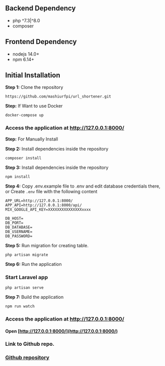 ## Backend Dependency
* php ^7.3|^8.0
* composer 

## Frontend Dependency
* nodejs 14.0+
* npm 6.14+
 
## Initial Installation
**Step 1:** Clone the repository
```
https://github.com/mashiurfpi/url_shortener.git
```
**Step:** If Want to use Docker 
```
docker-compose up 
```
### Access the application at http://127.0.0.1:8000/

**Step:** For Manually  Install

**Step 2:** Install dependencies inside the repository
```
composer install
```
**Step 3:** Install dependencies inside the repository
```
npm install
```

**Step 4:**  Copy .env.example file to .env and edit database credentials there, or Create `.env` file with the following content
```
APP_URL=http://127.0.0.1:8000/
APP_API=http://127.0.0.1:8000/api/
MIX_GOOGLE_API_KEY=XXXXXXXXXXXXXXXxxxx

DB_HOST=
DB_PORT=
DB_DATABASE=
DB_USERNAME=
DB_PASSWORD=
```

**Step 5:** Run migration for creating table.

```
php artisan migrate
```

**Step 6:** Run the application
### Start Laravel app
```
php artisan serve
```

**Step 7:** Build the application

```
npm run watch
```
### Access the application at http://127.0.0.1:8000/
#### Open [http://127.0.0.1:8000/](http://127.0.0.1:8000/)

### Link to Github repo.

### [Github repository](https://github.com/ashadbubt/url_shortener_docker)


